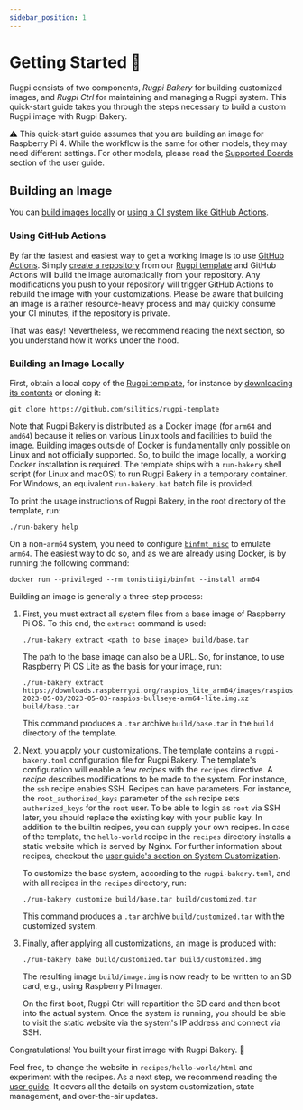 ```yaml
---
sidebar_position: 1
---
```


# Getting Started 🚀

Rugpi consists of two components, _Rugpi Bakery_ for building customized images, and _Rugpi Ctrl_ for maintaining and managing a Rugpi system.
This quick-start guide takes you through the steps necessary to build a custom Rugpi image with Rugpi Bakery.

⚠️ This quick-start guide assumes that you are building an image for Raspberry Pi 4.
While the workflow is the same for other models, they may need different settings.
For other models, please read the [Supported Boards](./guide/supported-boards.md) section of the user guide.

## Building an Image

You can [build images locally](#building-an-image-locally) or [using a CI system like GitHub Actions](#using-github-actions).

### Using GitHub Actions

By far the fastest and easiest way to get a working image is to use [GitHub Actions](https://github.com/features/actions).
Simply [create a repository](https://docs.github.com/en/repositories/creating-and-managing-repositories/creating-a-repository-from-a-template#creating-a-repository-from-a-template) from our [Rugpi template](https://github.com/silitics/rugpi-template) and GitHub Actions will build the image automatically from your repository.
Any modifications you push to your repository will trigger GitHub Actions to rebuild the image with your customizations.
Please be aware that building an image is a rather resource-heavy process and may quickly consume your CI minutes, if the repository is private.

That was easy! Nevertheless, we recommend reading the next section, so you understand how it works under the hood.

### Building an Image Locally

First, obtain a local copy of the [Rugpi template](https://github.com/silitics/rugpi-template), for instance by [downloading its contents](https://github.com/silitics/rugpi-template/archive/refs/heads/main.zip) or cloning it:

```shell
git clone https://github.com/silitics/rugpi-template
```

Note that Rugpi Bakery is distributed as a Docker image (for `arm64` and `amd64`) because it relies on various Linux tools and facilities to build the image.
Building images outside of Docker is fundamentally only possible on Linux and not officially supported.
So, to build the image locally, a working Docker installation is required.
The template ships with a `run-bakery` shell script (for Linux and macOS) to run Rugpi Bakery in a temporary container.
For Windows, an equivalent `run-bakery.bat` batch file is provided.

To print the usage instructions of Rugpi Bakery, in the root directory of the template, run:

```shell
./run-bakery help
```

On a non-`arm64` system, you need to configure [`binfmt_misc`](https://en.wikipedia.org/wiki/Binfmt_misc) to emulate `arm64`.
The easiest way to do so, and as we are already using Docker, is by running the following command:

```shell
docker run --privileged --rm tonistiigi/binfmt --install arm64
```

Building an image is generally a three-step process:

1. First, you must extract all system files from a base image of Raspberry Pi OS.
   To this end, the `extract` command is used:

   ```shell
   ./run-bakery extract <path to base image> build/base.tar
   ```

   The path to the base image can also be a URL.
   So, for instance, to use Raspberry Pi OS Lite as the basis for your image, run:

   ```shell
   ./run-bakery extract https://downloads.raspberrypi.org/raspios_lite_arm64/images/raspios_lite_arm64-2023-05-03/2023-05-03-raspios-bullseye-arm64-lite.img.xz build/base.tar
   ```

   This command produces a `.tar` archive `build/base.tar` in the `build` directory of the template.

2. Next, you apply your customizations.
   The template contains a `rugpi-bakery.toml` configuration file for Rugpi Bakery.
   The template's configuration will enable a few *recipes* with the `recipes` directive.
   A *recipe* describes modifications to be made to the system.
   For instance, the `ssh` recipe enables SSH.
   Recipes can have parameters.
   For instance, the `root_authorized_keys` parameter of the `ssh` recipe sets `authorized_keys` for the `root` user.
   To be able to login as `root` via SSH later, you should replace the existing key with your public key.
   In addition to the builtin recipes, you can supply your own recipes.
   In case of the template, the `hello-world` recipe in the `recipes` directory installs a static website which is served by Nginx.
   For further information about recipes, checkout the [user guide's section on System Customization](./guide/system-customization).

   To customize the base system, according to the `rugpi-bakery.toml`, and with all recipes in the `recipes` directory, run:

   ```shell
   ./run-bakery customize build/base.tar build/customized.tar
   ```

   This command produces a `.tar` archive `build/customized.tar` with the customized system.

3. Finally, after applying all customizations, an image is produced with:

   ```shell
   ./run-bakery bake build/customized.tar build/customized.img
   ```

   The resulting image `build/image.img` is now ready to be written to an SD card, e.g., using Raspberry Pi Imager.

   On the first boot, Rugpi Ctrl will repartition the SD card and then boot into the actual system.
   Once the system is running, you should be able to visit the static website via the system's IP address and connect via SSH.

Congratulations! You built your first image with Rugpi Bakery. 🙌

Feel free, to change the website in `recipes/hello-world/html` and experiment with the recipes.
As a next step, we recommend reading the [user guide](./guide).
It covers all the details on system customization, state management, and over-the-air updates.
